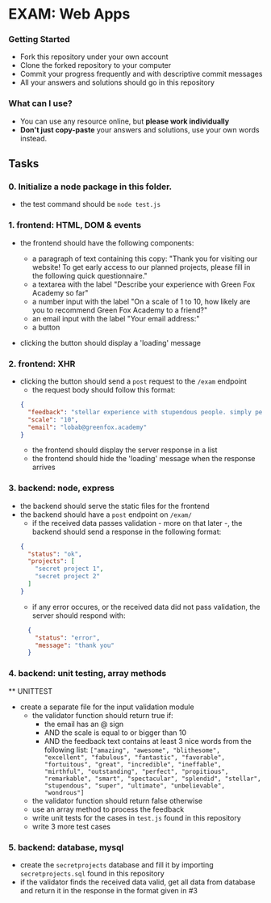 # EXAM: Web Apps

### Getting Started
 - Fork this repository under your own account
 - Clone the forked repository to your computer
 - Commit your progress frequently and with descriptive commit messages
 - All your answers and solutions should go in this repository

### What can I use?
- You can use any resource online, but **please work individually**
- **Don't just copy-paste** your answers and solutions, use your own words instead.


## Tasks

### 0. Initialize a node package in this folder.
- the test command should be `node test.js`

### 1. frontend: HTML, DOM & events
- the frontend should have the following components:
  - a paragraph of text containing this copy: "Thank you for visiting our website! To get early access to our planned projects, please fill in the following quick questionnaire."
  - a textarea with the label "Describe your experience with Green Fox Academy so far"
  - a number input with the label "On a scale of 1 to 10, how likely are you to recommend Green Fox Academy to a friend?"
  - an email input with the label "Your email address:"
  - a button

- clicking the button should display a 'loading' message

### 2. frontend: XHR
- clicking the button should send a `post` request to the `/exam` endpoint
  - the request body should follow this format:
  ```json
  {
    "feedback": "stellar experience with stupendous people. simply perfect",
    "scale": "10",
    "email": "lobab@greenfox.academy"
  }
  ```
  - the frontend should display the server response in a list
  - the frontend should hide the 'loading' message when the response arrives

### 3. backend: node, express
- the backend should serve the static files for the frontend
- the backend should have a `post` endpoint on `/exam/`
  - if the received data passes validation - more on that later -, the backend should send a response in the following format:   
  ```json
  {
    "status": "ok",
    "projects": [
      "secret project 1",
      "secret project 2"
    ]
  }
  ```
  - if any error occures, or the received data did not pass validation, the server should respond with:   
  ```json
    {
      "status": "error",
      "message": "thank you"
    }
  ```

### 4. backend: unit testing, array methods
** UNITTEST

- create a separate file for the input validation module
  - the validator function should return true if:
    - the email has an @ sign
    - AND the scale is equal to or bigger than 10
    - AND the feedback text contains at least 3 nice words from the following list:
    `["amazing", "awesome", "blithesome", "excellent", "fabulous", "fantastic", "favorable", "fortuitous", "great", "incredible", "ineffable", "mirthful", "outstanding", "perfect", "propitious", "remarkable", "smart", "spectacular", "splendid", "stellar", "stupendous", "super", "ultimate", "unbelievable", "wondrous"]`
  - the validator function should return false otherwise
  - use an array method to process the feedback
  - write unit tests for the cases in `test.js` found in this repository
  - write 3 more test cases

### 5. backend: database, mysql
- create the `secretprojects` database and fill it by importing `secretprojects.sql` found in this repository
- if the validator finds the received data valid, get all data from database and return it in the response in the format given in #3
